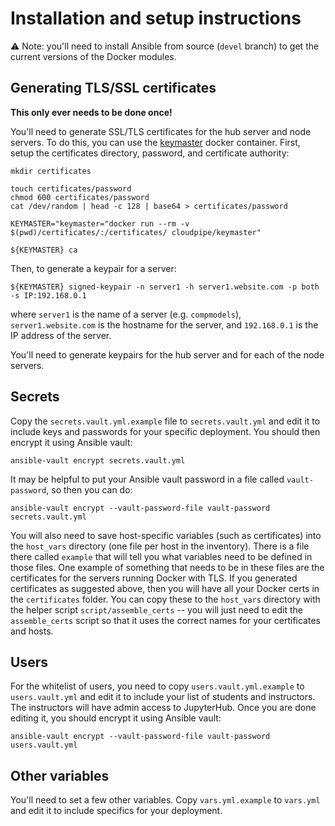 # Installation and setup instructions

:warning: Note: you'll need to install Ansible from source (`devel` branch) to
    get the current versions of the Docker modules.

## Generating TLS/SSL certificates

**This only ever needs to be done once!**

You'll need to generate SSL/TLS certificates for the hub server and node servers.
To do this, you can use the [keymaster](https://github.com/cloudpipe/keymaster) docker container.
First, setup the certificates directory, password, and certificate authority:

```
mkdir certificates

touch certificates/password
chmod 600 certificates/password
cat /dev/random | head -c 128 | base64 > certificates/password

KEYMASTER="keymaster="docker run --rm -v $(pwd)/certificates/:/certificates/ cloudpipe/keymaster"

${KEYMASTER} ca
```

Then, to generate a keypair for a server:

```
${KEYMASTER} signed-keypair -n server1 -h server1.website.com -p both -s IP:192.168.0.1
```

where `server1` is the name of a server (e.g. `compmodels`), `server1.website.com` is the hostname for the server, and `192.168.0.1` is the IP address of the server.

You'll need to generate keypairs for the hub server and for each of the node servers.

## Secrets

Copy the `secrets.vault.yml.example` file to `secrets.vault.yml` and edit it to include keys and passwords for your specific deployment. You should then encrypt it using Ansible vault:

```
ansible-vault encrypt secrets.vault.yml
```

It may be helpful to put your Ansible vault password in a file called `vault-password`, so then you can do:

```
ansible-vault encrypt --vault-password-file vault-password secrets.vault.yml
```

You will also need to save host-specific variables (such as certificates) into the `host_vars` directory (one file per host in the inventory). There is a file there called `example` that will tell you what variables need to be defined in those files. One example of something that needs to be in these files are the certificates for the servers running Docker with TLS. If you generated certificates as suggested above, then you will have all your Docker certs in the `certificates` folder. You can copy these to the `host_vars` directory with the helper script `script/assemble_certs` -- you will just need to edit the `assemble_certs` script so that it uses the correct names for your certificates and hosts.

## Users

For the whitelist of users, you need to copy `users.vault.yml.example` to `users.vault.yml` and edit it to include your list of students and instructors. The instructors will have admin access to JupyterHub. Once you are done editing it, you should encrypt it using Ansible vault:

```
ansible-vault encrypt --vault-password-file vault-password users.vault.yml
```

## Other variables

You'll need to set a few other variables. Copy `vars.yml.example` to `vars.yml` and edit it to include specifics for your deployment.
